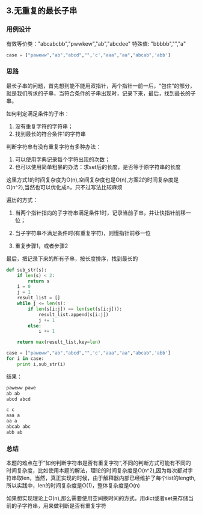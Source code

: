 ## 3.无重复的最长子串

### 用例设计
有效等价类："abcabcbb","pwwkew","ab","abcdee"
特殊值: "bbbbb","","a"

```python
case = ["paweww","ab","abcd","",'c',"aaa","aa","abcab",'abb']
```



### 思路
最长子串的问题，首先想到能不能用双指针，两个指针一前一后，“包住”的部分，就是我们所求的子串，当符合条件的子串出现时，记录下来，最后，找到最长的子串。

如何判定满足条件的子串：

1. 没有重复字符的字符串；
2. 找到最长的符合条件1的字符串

判断字符串有没有重复字符有多种办法：

1. 可以使用字典记录每个字符出现的次数；
2. 也可以使用简单粗暴的办法：求set后的长度，是否等于原字符串的长度

这里方式1的时间复杂度为O(n),空间复杂度也是O(n),方案2的时间复杂度是O(n^2),当然也可以优化成n，只不过写法比较麻烦

遍历的方式：

1. 当两个指针指向的子字符串满足条件1时，记录当前子串，并让快指针前移一位；

2. 当子字符串不满足条件时(有重复字符)，则慢指针前移一位
3. 重复步骤1，或者步骤2

最后，把记录下来的所有子串，按长度排序，找到最长的

```python
def sub_str(s):
    if len(s) < 2:
        return s
    i = 0
    j = 1
    result_list = []
    while j <= len(s):
        if len(s[i:j]) == len(set(s[i:j])):
            result_list.append(s[i:j])
            j += 1
        else:
            i += 1

    return max(result_list,key=len)

case = ["paweww","ab","abcd","",'c',"aaa","aa","abcab",'abb']
for i in case:
    print i,sub_str(i)
```

结果：

```python
paweww pawe
ab ab
abcd abcd

c c
aaa a
aa a
abcab abc
abb ab
```

### 总结

本题的难点在于”如何判断字符串是否有重复字符“,不同的判断方式可能有不同的时间复杂度，比如使用本题的解法，理论的时间复杂度是O(n^2),因为每次都对字符串取len，当然，真正实现的时候，由于解释器内部已经维护了每个list的length,所以实践中，len的时间复杂度是O(1)，整体复杂度是O(n)

如果想实现理论上O(n),那么需要使用空间换时间的方式，用dict或者set来存储当前的子字符串，用来做判断是否有重复字符

